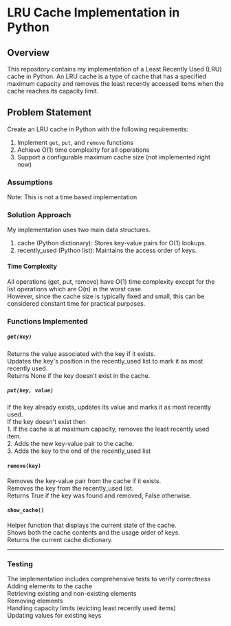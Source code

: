 # LRU Cache Implementation in Python

## Overview
This repository contains my implementation of a Least Recently Used (LRU) cache in Python. An LRU cache is a type of cache that has a specified maximum capacity and removes the least recently accessed items when the cache reaches its capacity limit.

## Problem Statement
Create an LRU cache in Python with the following requirements:

1. Implement `get`, `put`, and `remove` functions
2. Achieve O(1) time complexity for all operations
3. Support a configurable maximum cache size (not implemented right now)

### Assumptions
Note:  This is not a time based implementation

### Solution Approach
My implementation uses two main data structures. 

1. cache (Python dictionary): Stores key-value pairs for O(1) lookups.
2. recently_used (Python list): Maintains the access order of keys.

#### Time Complexity
All operations (get, put, remove) have O(1) time complexity except for the list operations which are O(n) in the worst case.\
However, since the cache size is typically fixed and small, this can be considered constant time for practical purposes.

### Functions Implemented 
##### `get(key)`
Returns the value associated with the key if it exists. \
Updates the key's position in the recently_used list to mark it as most recently used. \
Returns None if the key doesn't exist in the cache.

##### `put(key, value)`
If the key already exists, updates its value and marks it as most recently used. \
If the key doesn't exist then\
       1. If the cache is at maximum capacity, removes the least recently used item.\
       2. Adds the new key-value pair to the cache.\
       3. Adds the key to the end of the recently_used list


#### `remove(key)`
Removes the key-value pair from the cache if it exists.\
Removes the key from the recently_used list.\
Returns True if the key was found and removed, False otherwise.

#### `show_cache()`
Helper function that displays the current state of the cache.\
Shows both the cache contents and the usage order of keys.\
Returns the current cache dictionary.
______________________________________________________________________________________________________________________
### Testing
The implementation includes comprehensive tests to verify correctness\
Adding elements to the cache\
Retrieving existing and non-existing elements\
Removing elements\
Handling capacity limits (evicting least recently used items)\
Updating values for existing keys